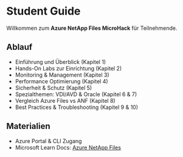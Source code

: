 # Student Guide

Willkommen zum **Azure NetApp Files MicroHack** für Teilnehmende.

## Ablauf
- Einführung und Überblick (Kapitel 1)
- Hands-On Labs zur Einrichtung (Kapitel 2)
- Monitoring & Management (Kapitel 3)
- Performance Optimierung (Kapitel 4)
- Sicherheit & Schutz (Kapitel 5)
- Spezialthemen: VDI/AVD & Oracle (Kapitel 6 & 7)
- Vergleich Azure Files vs ANF (Kapitel 8)
- Best Practices & Troubleshooting (Kapitel 9 & 10)

## Materialien
- Azure Portal & CLI Zugang
- Microsoft Learn Docs: [Azure NetApp Files](https://learn.microsoft.com/azure/azure-netapp-files/)
